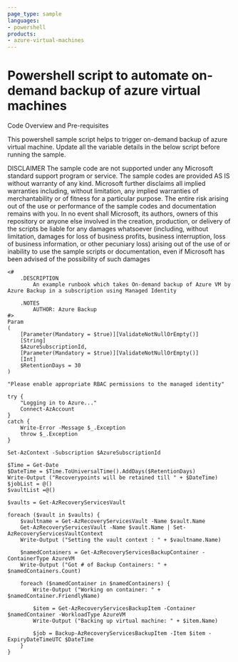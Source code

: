 ```yaml
---
page_type: sample
languages:
- powershell
products:
- azure-virtual-machines  
---
```

 
 
# Powershell script to automate on-demand backup of azure virtual machines
 
Code Overview and Pre-requisites
 
This powershell sample script helps to trigger on-demand backup of azure virtual machine.
Update all the variable details in the below script before running the sample.
 
 
DISCLAIMER
The sample code are not supported under any Microsoft standard support program or service. The sample codes are provided AS IS without warranty of any kind. Microsoft further disclaims all implied warranties including, without limitation, any implied warranties of merchantability or of fitness for a particular purpose. The entire risk arising out of the use or performance of the sample codes and documentation remains with you. In no event shall Microsoft, its authors, owners of this repository or anyone else involved in the creation, production, or delivery of the scripts be liable for any damages whatsoever (including, without limitation, damages for loss of business profits, business interruption, loss of business information, or other pecuniary loss) arising out of the use of or inability to use the sample scripts or documentation, even if Microsoft has been advised of the possibility of such damages 
 
 
```
<#
    .DESCRIPTION
        An example runbook which takes On-demand backup of Azure VM by Azure Backup in a subscription using Managed Identity

    .NOTES
        AUTHOR: Azure Backup
#>
Param 
(    
    [Parameter(Mandatory = $true)][ValidateNotNullOrEmpty()] 
    [String] 
    $AzureSubscriptionId, 
    [Parameter(Mandatory = $true)][ValidateNotNullOrEmpty()] 
    [Int] 
    $RetentionDays = 30
) 

"Please enable appropriate RBAC permissions to the managed identity"

try {
    "Logging in to Azure..."
    Connect-AzAccount
}
catch {
    Write-Error -Message $_.Exception
    throw $_.Exception
}

Set-AzContext -Subscription $AzureSubscriptionId

$Time = Get-Date
$DateTime = $Time.ToUniversalTime().AddDays($RetentionDays)
Write-Output ("Recoverypoints will be retained till " + $DateTime)
$jobList = @()
$vaultList =@()

$vaults = Get-AzRecoveryServicesVault 

foreach ($vault in $vaults) {
    $vaultname = Get-AzRecoveryServicesVault -Name $vault.Name
    Get-AzRecoveryServicesVault -Name $vault.Name | Set-AzRecoveryServicesVaultContext
    Write-Output ("Setting the vault context : " + $vaultname.Name)

    $namedContainers = Get-AzRecoveryServicesBackupContainer -ContainerType AzureVM
    Write-Output ("Got # of Backup Containers: " + $namedContainers.Count)

    foreach ($namedContainer in $namedContainers) {
        Write-Output ("Working on container: " + $namedContainer.FriendlyName)

        $item = Get-AzRecoveryServicesBackupItem -Container $namedContainer -WorkloadType AzureVM
        Write-Output ("Backing up virtual machine: " + $item.Name)

        $job = Backup-AzRecoveryServicesBackupItem -Item $item -ExpiryDateTimeUTC $DateTime
    }
}
```
